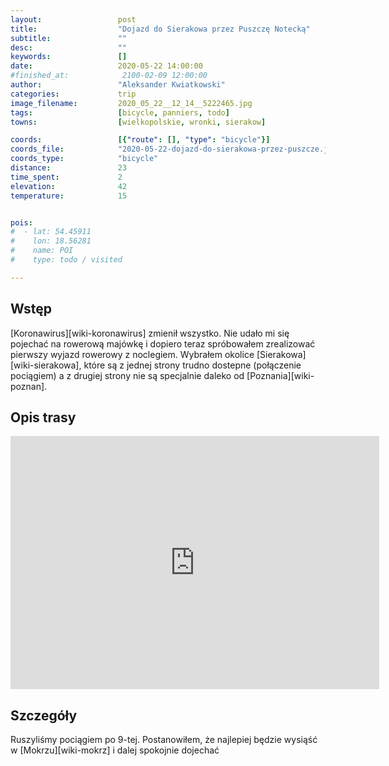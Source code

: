 ```yaml
---
layout:                 post
title:                  "Dojazd do Sierakowa przez Puszczę Notecką"
subtitle:               ""
desc:                   ""
keywords:               []
date:                   2020-05-22 14:00:00
#finished_at:            2100-02-09 12:00:00
author:                 "Aleksander Kwiatkowski"
categories:             trip
image_filename:         2020_05_22__12_14__5222465.jpg
tags:                   [bicycle, panniers, todo]
towns:                  [wielkopolskie, wronki, sierakow]

coords:                 [{"route": [], "type": "bicycle"}]
coords_file:            "2020-05-22-dojazd-do-sierakowa-przez-puszcze.json"
coords_type:            "bicycle"
distance:               23
time_spent:             2
elevation:              42
temperature:            15


pois:
#  - lat: 54.45911
#    lon: 18.56281
#    name: POI
#    type: todo / visited

---
```



## Wstęp

[Koronawirus][wiki-koronawirus] zmienił wszystko. Nie udało mi się pojechać
na rowerową majówkę i dopiero teraz spróbowałem zrealizować pierwszy wyjazd rowerowy
z noclegiem. Wybrałem okolice [Sierakowa][wiki-sierakowa], które są z jednej strony
trudno dostepne (połączenie pociągiem) a z drugiej strony nie są specjalnie
daleko od [Poznania][wiki-poznan].

## Opis trasy

<iframe height='405' width='590' frameborder='0' allowtransparency='true' scrolling='no' src='https://www.strava.com/activities/3505334479/embed/da063b3ccc25f890d1721aa75d7df084a0972101'></iframe>

## Szczegóły

Ruszyliśmy pociągiem po 9-tej. Postanowiłem, że najlepiej będzie wysiąść
w [Mokrzu][wiki-mokrz] i dalej spokojnie dojechać
